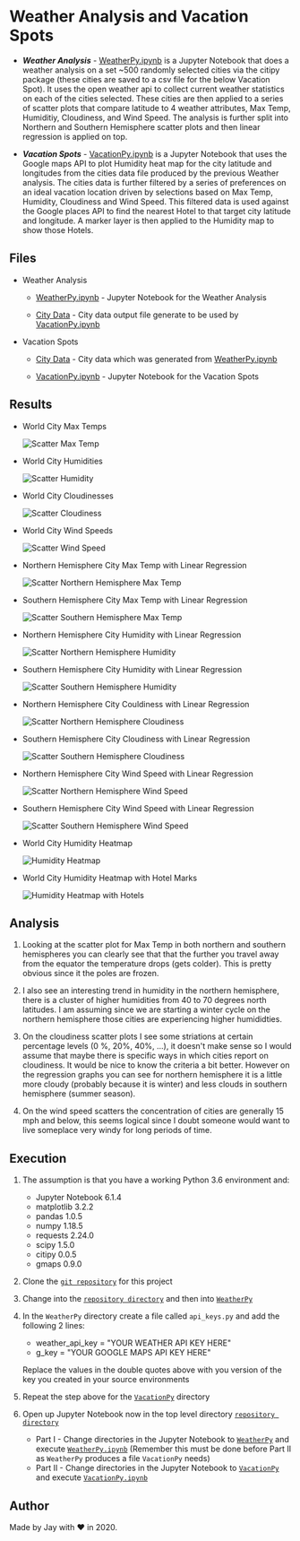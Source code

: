 # Weather Analysis and Vacation Spots

- **_Weather Analysis_** - [WeatherPy.ipynb](WeatherPy/WeatherPy.ipynb) is a Jupyter Notebook that does a weather analysis on a set ~500 randomly selected cities via the citipy package (these cities are saved to a csv file for the below Vacation Spot). It uses the open weather api to collect current weather statistics on each of the cities selected. These cities are then applied to a series of scatter plots that compare latitude to 4 weather attributes, Max Temp, Humiditiy, Cloudiness, and Wind Speed. The analysis is further split into Northern and Southern Hemisphere scatter plots and then linear regression is applied on top.

- **_Vacation Spots_** - [VacationPy.ipynb](VacationPy/VacationPy.ipynb) is a Jupyter Notebook that uses the Google maps API to plot Humidity heat map for the city latitude and longitudes from the cities data file produced by the previous Weather analysis. The cities data is further filtered by a series of preferences on an ideal vacation location driven by selections based on Max Temp, Humidity, Cloudiness and Wind Speed. This filtered data is used against the Google places API to find the nearest Hotel to that target city latitude and longitude. A marker layer is then applied to the Humidity map to show those Hotels.

## Files

- Weather Analysis

  - [WeatherPy.ipynb](WeatherPy/WeatherPy.ipynb) - Jupyter Notebook for the Weather Analysis

  - [City Data](WeatherPy/output_data/cities.csv) - City data output file generate to be used by [VacationPy.ipynb](VacationPy/VacationPy.ipynb)

- Vacation Spots

  - [City Data](WeatherPy/output_data/cities.csv) - City data which was generated from [WeatherPy.ipynb](WeatherPy/WeatherPy.ipynb)

  - [VacationPy.ipynb](VacationPy/VacationPy.ipynb) - Jupyter Notebook for the Vacation Spots

## Results

- World City Max Temps

  ![Scatter Max Temp](WeatherPy/images/scatter_max_temp.png)

- World City Humidities

  ![Scatter Humidity](WeatherPy/images/scatter_humidity.png)

- World City Cloudinesses

  ![Scatter Cloudiness](WeatherPy/images/scatter_cloudiness.png)

- World City Wind Speeds

  ![Scatter Wind Speed](WeatherPy/images/scatter_wind_speed.png)

- Northern Hemisphere City Max Temp with Linear Regression

  ![Scatter Northern Hemisphere Max Temp](WeatherPy/images/scatter_nh_max_temp.png)

- Southern Hemisphere City Max Temp with Linear Regression

  ![Scatter Southern Hemisphere Max Temp](WeatherPy/images/scatter_sh_max_temp.png)

- Northern Hemisphere City Humidity with Linear Regression

  ![Scatter Northern Hemisphere Humidity](WeatherPy/images/scatter_nh_humidity.png)

- Southern Hemisphere City Humidity with Linear Regression

  ![Scatter Southern Hemisphere Humidity](WeatherPy/images/scatter_sh_humidity.png)

- Northern Hemisphere City Couldiness with Linear Regression

  ![Scatter Northern Hemisphere Cloudiness](WeatherPy/images/scatter_nh_cloudiness.png)

- Southern Hemisphere City Cloudiness with Linear Regression

  ![Scatter Southern Hemisphere Cloudiness](WeatherPy/images/scatter_sh_cloudiness.png)

- Northern Hemisphere City Wind Speed with Linear Regression

  ![Scatter Northern Hemisphere Wind Speed](WeatherPy/images/scatter_nh_wind_speed.png)

- Southern Hemisphere City Wind Speed with Linear Regression

  ![Scatter Southern Hemisphere Wind Speed](WeatherPy/images/scatter_sh_wind_speed.png)

- World City Humidity Heatmap

  ![Humidity Heatmap](VacationPy/images/heatmap_world_humidity.png)

- World City Humidity Heatmap with Hotel Marks

  ![Humidity Heatmap with Hotels](VacationPy/images/heatmap_world_humidity_marker.png)

## Analysis

1. Looking at the scatter plot for Max Temp in both northern and southern hemispheres you can clearly see that that the further you travel away from the equator the temperature drops (gets colder). This is pretty obvious since it the poles are frozen.

1. I also see an interesting trend in humidity in the northern hemisphere, there is a cluster of higher humidities from 40 to 70 degrees north latitudes. I am assuming since we are starting a winter cycle on the northern hemisphere those cities are experiencing higher humididties.

1. On the cloudiness scatter plots I see some striations at certain percentage levels (0 %, 20%, 40%, ...), it doesn't make sense so I would assume that maybe there is specific ways in which cities report on cloudiness. It would be nice to know the criteria a bit better. However on the regression graphs you can see for northern hemisphere it is a little more cloudy (probably because it is winter) and less clouds in southern hemisphere (summer season).

1. On the wind speed scatters the concentration of cities are generally 15 mph and below, this seems logical since I doubt someone would want to live someplace very windy for long periods of time.

## Execution

1. The assumption is that you have a working Python 3.6 environment and:

   - Jupyter Notebook 6.1.4
   - matplotlib 3.2.2
   - pandas 1.0.5
   - numpy 1.18.5
   - requests 2.24.0
   - scipy 1.5.0
   - citipy 0.0.5
   - gmaps 0.9.0

1. Clone the [`git repository`](https://github.com/jayhjman/python-api-challenge) for this project
1. Change into the [`repository directory`](https://github.com/jayhjman/python-api-challenge) and then into [`WeatherPy`](WeatherPy/)
1. In the `WeatherPy` directory create a file called `api_keys.py` and add the following 2 lines:

   - weather_api_key = "YOUR WEATHER API KEY HERE"
   - g_key = "YOUR GOOGLE MAPS API KEY HERE"

   Replace the values in the double quotes above with you version of the key you created in your source environments

1. Repeat the step above for the [`VacationPy`](VacationPy/) directory
1. Open up Jupyter Notebook now in the top level directory [`repository directory`](https://github.com/jayhjman/python-api-challenge)
   - Part I - Change directories in the Jupyter Notebook to [`WeatherPy`](WeatherPy/) and execute [`WeatherPy.ipynb`](WeatherPy/WeatherPy.ipynb) (Remember this must be done before Part II as `WeatherPy` produces a file `VacationPy` needs)
   - Part II - Change directories in the Jupyter Notebook to [`VacationPy`](VacationPy/) and execute [`VacationPy.ipynb`](VacationPy/VacationPy.ipynb)

## Author

Made by Jay with :heart: in 2020.
